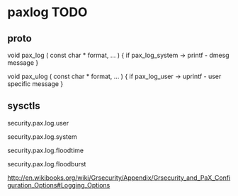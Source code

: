# paxlog TODO

## proto
void pax_log ( const char * format, ... )
{
if pax_log_system -> printf - dmesg message
}

void pax_ulog ( const char * format, ... )
{
if pax_log_user -> uprintf - user specific message
}

## sysctls

security.pax.log.user

security.pax.log.system

security.pax.log.floodtime

security.pax.log.floodburst

http://en.wikibooks.org/wiki/Grsecurity/Appendix/Grsecurity_and_PaX_Configuration_Options#Logging_Options